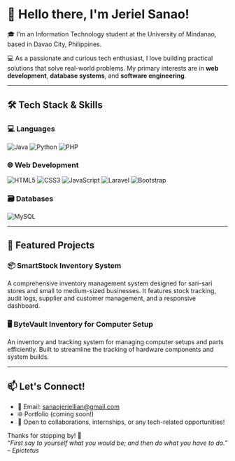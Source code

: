 # 👋 Hello there, I'm Jeriel Sanao!

🎓 I'm an Information Technology student at the University of Mindanao, based in Davao City, Philippines.

💻 As a passionate and curious tech enthusiast, I love building practical solutions that solve real-world problems. My primary interests are in **web development**, **database systems**, and **software engineering**.

---

## 🛠️ Tech Stack & Skills
### 💻 Languages
![Java](https://img.shields.io/badge/java-%23ED8B00.svg?style=for-the-badge&logo=openjdk&logoColor=white)
![Python](https://img.shields.io/badge/Python-%2314354C.svg?style=for-the-badge&logo=python&logoColor=white)
![PHP](https://img.shields.io/badge/PHP-%23777BB4.svg?style=for-the-badge&logo=php&logoColor=white)

### 🌐 Web Development
![HTML5](https://img.shields.io/badge/HTML5-%23E34F26.svg?style=for-the-badge&logo=html5&logoColor=white)
![CSS3](https://img.shields.io/badge/CSS3-%231572B6.svg?style=for-the-badge&logo=css3&logoColor=white)
![JavaScript](https://img.shields.io/badge/JavaScript-%23F7DF1E.svg?style=for-the-badge&logo=javascript&logoColor=black)
![Laravel](https://img.shields.io/badge/Laravel-%23FF2D20.svg?style=for-the-badge&logo=laravel&logoColor=white)
![Bootstrap](https://img.shields.io/badge/Bootstrap-%23563D7C.svg?style=for-the-badge&logo=bootstrap&logoColor=white)

### 🗃️ Databases
![MySQL](https://img.shields.io/badge/MySQL-%2300f.svg?style=for-the-badge&logo=mysql&logoColor=white)


---

## 🚀 Featured Projects

### 📦 SmartStock Inventory System
A comprehensive inventory management system designed for sari-sari stores and small to medium-sized businesses. It features stock tracking, audit logs, supplier and customer management, and a responsive dashboard.

### 🖥️ ByteVault Inventory for Computer Setup
An inventory and tracking system for managing computer setups and parts efficiently. Built to streamline the tracking of hardware components and system builds.

---

## 📫 Let's Connect!
- 📧 Email: [sanaojeriellian@gmail.com](mailto:sanaojeriellian@gmail.com)
- 🌐 Portfolio (coming soon!)
- 💬 Open to collaborations, internships, or any tech-related opportunities!

Thanks for stopping by! 🙌  
*“First say to yourself what you would be; and then do what you have to do.” – Epictetus*


<!---
jeriel08/jeriel08 is a ✨ special ✨ repository because its `README.md` (this file) appears on your GitHub profile.
You can click the Preview link to take a look at your changes.
--->
